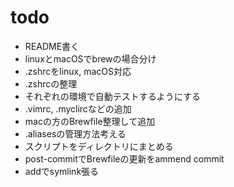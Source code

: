 # todo

- README書く
- linuxとmacOSでbrewの場合分け
- .zshrcをlinux, macOS対応
- .zshrcの整理
- それぞれの環境で自動テストするようにする
- .vimrc, .myclircなどの追加
- macの方のBrewfile整理して追加
- .aliasesの管理方法考える
- スクリプトをディレクトリにまとめる
- post-commitでBrewfileの更新をammend commit
- addでsymlink張る

